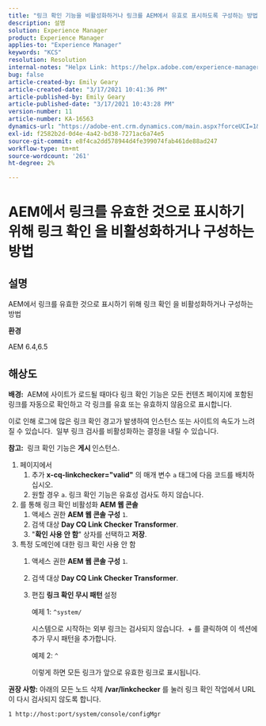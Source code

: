 ```yaml
---
title: "링크 확인 기능을 비활성화하거나 링크를 AEM에서 유효로 표시하도록 구성하는 방법"
description: 설명
solution: Experience Manager
product: Experience Manager
applies-to: "Experience Manager"
keywords: "KCS"
resolution: Resolution
internal-notes: "Helpx Link: https://helpx.adobe.com/experience-manager/kb/how-to-configure-linkchecker-tomark-alllinks-asvalid.html"
bug: false
article-created-by: Emily Geary
article-created-date: "3/17/2021 10:41:36 PM"
article-published-by: Emily Geary
article-published-date: "3/17/2021 10:43:28 PM"
version-number: 11
article-number: KA-16563
dynamics-url: "https://adobe-ent.crm.dynamics.com/main.aspx?forceUCI=1&pagetype=entityrecord&etn=knowledgearticle&id=21d0f7ed-7187-eb11-a812-000d3a593216"
exl-id: f2582b2d-0d4e-4a42-bd38-7271ac6a74e5
source-git-commit: e8f4ca2dd578944d4fe399074fab461de88ad247
workflow-type: tm+mt
source-wordcount: '261'
ht-degree: 2%

---
```


# AEM에서 링크를 유효한 것으로 표시하기 위해 링크 확인 을 비활성화하거나 구성하는 방법

## 설명


AEM에서 링크를 유효한 것으로 표시하기 위해 링크 확인 을 비활성화하거나 구성하는 방법

<b>환경</b>

AEM 6.4,6.5


## 해상도


<b>배경:</b>  AEM에 사이트가 로드될 때마다 링크 확인 기능은 모든 컨텐츠 페이지에 포함된 링크를 자동으로 확인하고 각 링크를 유효 또는 유효하지 않음으로 표시합니다.

이로 인해 로그에 많은 링크 확인 경고가 발생하여 인스턴스 또는 사이트의 속도가 느려질 수 있습니다.  일부 링크 검사를 비활성화하는 결정을 내릴 수 있습니다.

<b>참고:</b>  링크 확인 기능은 <b>게시 </b>인스턴스.



1. 페이지에서
   1. 추가 <b>x-cq-linkchecker=&quot;valid&quot;</b> 의 매개 변수 `a` 태그에 다음 코드를 배치하십시오.
   2. 원할 경우 `a`. 링크 확인 기능은 유효성 검사도 하지 않습니다.
2. 를 통해 링크 확인 비활성화 <b>AEM 웹 콘솔</b>
   1. 액세스 권한 <b>AEM 웹 콘솔 구성</b> `1`.
   2. 검색 대상 <b>Day CQ Link Checker Transformer</b>.
   3. &quot;<b>확인 사용 안 함</b>&quot; 상자를 선택하고 <b>저장</b>.
3. 특정 도메인에 대한 링크 확인 사용 안 함
   1. 액세스 권한 <b>AEM 웹 콘솔 구성</b> `1`.
   2. 검색 대상 <b>Day CQ Link Checker Transformer</b>.
   3. 편집 <b>링크 확인 무시 패턴 </b>설정



      예제 1: `^system/`

      시스템으로 시작하는 외부 링크는 검사되지 않습니다.  + 를 클릭하여 이 섹션에 추가 무시 패턴을 추가합니다. 



      예제 2: `^`

      이렇게 하면 모든 링크가 앞으로 유효한 링크로 표시됩니다.




<b>권장 사항:</b> 아래의 모든 노드 삭제 <b>/var/linkchecker</b> 를 눌러 링크 확인 작업에서 URL이 다시 검사되지 않도록 합니다.

`1 http://host:port/system/console/configMgr`
